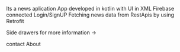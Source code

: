 Its a news aplication 
App developed in kotlin with UI in  XML 
Firebase connected Login/SignUP
 Fetching news data from  RestApis by using Retrofit

Side drawers for more information  -> 

contact 
About 
